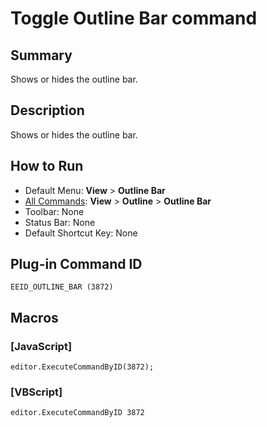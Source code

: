 # Toggle Outline Bar command

## Summary

Shows or hides the outline bar.

## Description

Shows or hides the outline bar.

## How to Run

- Default Menu: **View** \> **Outline Bar**
- [All Commands](../tools/all_commands): **View** \> **Outline** \> **Outline Bar**
- Toolbar: None
- Status Bar: None
- Default Shortcut Key: None

## Plug-in Command ID

```
EEID_OUTLINE_BAR (3872)```

## Macros

### \[JavaScript\]

```
editor.ExecuteCommandByID(3872);
```

### \[VBScript\]

```
editor.ExecuteCommandByID 3872
```

